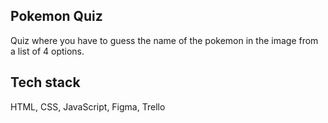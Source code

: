 ## Pokemon Quiz

Quiz where you have to guess the name of the pokemon in the image from a list of 4 options.

## Tech stack

HTML, CSS, JavaScript, Figma, Trello
